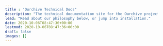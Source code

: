 ```yaml
---
title : "Ourchive Technical Docs"
description: "The technical documentation site for the Ourchive project, a fan-focused archive software package."
lead: "Read about our philosophy below, or jump into installation."
date: 2020-10-06T08:47:36+00:00
lastmod: 2020-10-06T08:47:36+00:00
draft: false
images: []
---
```


